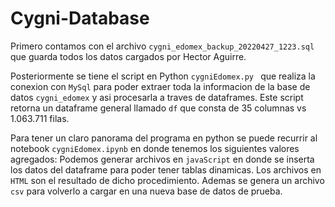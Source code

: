 # Cygni-Database

Primero contamos con el archivo ```cygni_edomex_backup_20220427_1223.sql``` que guarda todos los datos cargados por Hector Aguirre.

Posteriormente se tiene el script en Python ```cygniEdomex.py ``` que realiza la conexion con ```MySql``` para poder extraer toda la informacion de la base de datos ```cygni_edomex``` y asi procesarla a traves de dataframes. Este script retorna un dataframe general llamado ```df``` que consta de 35 columnas vs 1.063.711 filas. 

Para tener un claro panorama del programa en python se puede recurrir al notebook ```cygniEdomex.ipynb``` en donde tenemos los siguientes valores agregados: Podemos generar archivos en ```javaScript``` en donde se inserta los datos del dataframe para poder tener tablas dinamicas. Los archivos en ```HTML``` son el resultado de dicho procedimiento. Ademas se genera un archivo ```csv``` para volverlo a cargar en una nueva base de datos de prueba.